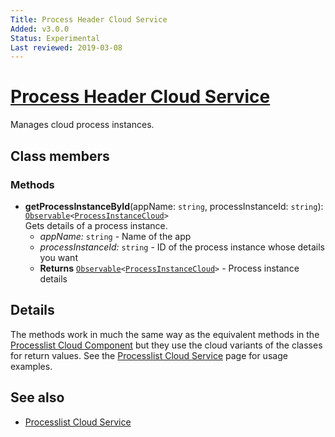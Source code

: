 ```yaml
---
Title: Process Header Cloud Service
Added: v3.0.0
Status: Experimental
Last reviewed: 2019-03-08
---
```


# [Process Header Cloud Service](../../lib/process-services-cloud/src/lib/process/process-header/services/process-header-cloud.service.ts "Defined in process-header-cloud.service.ts")

Manages cloud process instances. 

## Class members

### Methods

-   **getProcessInstanceById**(appName: `string`, processInstanceId: `string`): [`Observable`](http://reactivex.io/documentation/observable.html)`<`[`ProcessInstanceCloud`](../../lib/process-services-cloud/src/lib/process/start-process/models/process-instance-cloud.model.ts)`>`<br/>
    Gets details of a process instance.
    -   _appName:_ `string`  - Name of the app
    -   _processInstanceId:_ `string`  - ID of the process instance whose details you want
    -   **Returns** [`Observable`](http://reactivex.io/documentation/observable.html)`<`[`ProcessInstanceCloud`](../../lib/process-services-cloud/src/lib/process/start-process/models/process-instance-cloud.model.ts)`>` - Process instance details

## Details

The methods work in much the same way as the equivalent methods in the
[Processlist Cloud Component](./process-list-cloud.component.md)
but they use the cloud variants of the classes for return values. See the
[Processlist Cloud Service](./process-list-cloud.service.md) page for usage examples.

## See also

-   [Processlist Cloud Service](./process-list-cloud.service.md)
